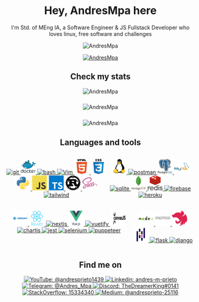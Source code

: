 <h1 align="center">Hey, AndresMpa here</h1>
<p align="center">
  I'm Std. of MEng IA, a Software Engineer & JS Fullstack Developer who loves linux, free software and challenges
</p>

<p align="center">
  <img
    src="https://komarev.com/ghpvc/?username=AndresMpa&label=Profile%20views&color=0cce00&style=for-the-badge"
    alt="AndresMpa"
  />
</p>

<p align="center">
  <a href="https://github.com/ryo-ma/github-profile-trophy">
    <img
      src="https://github-profile-trophy.vercel.app/?username=AndresMpa&column=4&margin-w=20&margin-h=15&theme=matrix"
      alt="AndresMpa"
    />
  </a>
</p>

<div align="center">
  <h2>Check my stats</h2>
  <p style="margin: 10px;">
    <img
      src="https://github-readme-stats.vercel.app/api/top-langs?username=AndresMpa&show_icons=true&locale=en&layout=compact&hide=jupyter%20%notebook&langs_count=10&count_private=true&theme=chartreuse-dark"
      alt="AndresMpa"
    />
  </p>
  <p>
    <img
      style="margin: 10px"
      src="https://github-readme-stats.vercel.app/api?username=AndresMpa&show_icons=true&locale=en&count_private=true&theme=chartreuse-dark"
      alt="AndresMpa"
    />
  </p>
  <p>
    <img
      align="center"
      src="https://github-readme-streak-stats.herokuapp.com/?user=AndresMpa&theme=chartreuse-dark"
      alt="AndresMpa"
    />
  </p>
</div>

<div align="center">
  <h2>Languages and tools</h2>
  <div style="display: flex; justify-content: space-around; margin: 5px;">
    <p align="center">
      <a href="https://git-scm.com/" target="_blank" rel="noreferrer">
        <img
          src="https://www.vectorlogo.zone/logos/git-scm/git-scm-icon.svg"
          alt="git"
          width="40"
          height="40"
        />
      </a>
      <a href="https://www.docker.com/" target="_blank" rel="noreferrer">
        <img
          src="https://raw.githubusercontent.com/devicons/devicon/master/icons/docker/docker-original-wordmark.svg"
          alt="docker"
          width="40"
          height="40"
        />
      </a>
      <a
        href="https://www.gnu.org/software/bash/"
        target="_blank"
        rel="noreferrer"
      >
        <img
          src="https://www.vectorlogo.zone/logos/gnu_bash/gnu_bash-icon.svg"
          alt="bash"
          width="40"
          height="40"
        />
      </a>
      <a
        href="https://neovim.io/"
        target="_blank"
        rel="noreferrer"
      >
        <img
          src="https://github.com/marwin1991/profile-technology-icons/assets/136815194/b113a23c-5c04-45aa-819c-bd04e8ac2a37"
          alt="Vim"
          width="40"
          height="40"
        />
      </a>
      <a href="https://www.w3.org/html/" target="_blank" rel="noreferrer">
        <img
          src="https://raw.githubusercontent.com/devicons/devicon/master/icons/html5/html5-original-wordmark.svg"
          alt="html5"
          width="40"
          height="40"
        />
      </a>
      <a href="https://www.w3schools.com/css/" target="_blank" rel="noreferrer">
        <img
          src="https://raw.githubusercontent.com/devicons/devicon/master/icons/css3/css3-original-wordmark.svg"
          alt="css3"
          width="40"
          height="40"
        />
      </a>
      <a href="https://www.python.org" target="_blank" rel="noreferrer">
        <img
          src="https://raw.githubusercontent.com/devicons/devicon/master/icons/python/python-original.svg"
          alt="python"
          width="40"
          height="40"
        />
      </a>
      <a
        href="https://developer.mozilla.org/en-US/docs/Web/JavaScript"
        target="_blank"
        rel="noreferrer"
      >
        <img
          src="https://raw.githubusercontent.com/devicons/devicon/master/icons/javascript/javascript-original.svg"
          alt="javascript"
          width="40"
          height="40"
        />
      </a>
      <a
        href="https://www.typescriptlang.org/"
        target="_blank"
        rel="noreferrer"
      >
        <img
          src="https://raw.githubusercontent.com/devicons/devicon/master/icons/typescript/typescript-original.svg"
          alt="typescript"
          width="40"
          height="40"
        />
      </a>
      <a href="https://www.rust-lang.org" target="_blank" rel="noreferrer">
        <img
          src="https://raw.githubusercontent.com/devicons/devicon/master/icons/rust/rust-plain.svg"
          alt="rust"
          width="40"
          height="40"
        />
      </a>
      <a href="https://sass-lang.com" target="_blank" rel="noreferrer">
        <img
          src="https://raw.githubusercontent.com/devicons/devicon/master/icons/sass/sass-original.svg"
          alt="sass"
          width="40"
          height="40"
        />
      </a>
      <a href="https://tailwindcss.com/" target="_blank" rel="noreferrer">
        <img
          src="https://www.vectorlogo.zone/logos/tailwindcss/tailwindcss-icon.svg"
          alt="tailwind"
          width="40"
          height="40"
        />
      </a>
    </p>
    <p align="center">
      <a href="https://www.linux.org/" target="_blank" rel="noreferrer">
        <img
          src="https://raw.githubusercontent.com/devicons/devicon/master/icons/linux/linux-original.svg"
          alt="linux"
          width="40"
          height="40"
        />
      </a>
      <a href="https://postman.com" target="_blank" rel="noreferrer">
        <img
          src="https://www.vectorlogo.zone/logos/getpostman/getpostman-icon.svg"
          alt="postman"
          width="40"
          height="40"
        />
      </a>
      <a href="https://www.postgresql.org" target="_blank" rel="noreferrer">
        <img
          src="https://raw.githubusercontent.com/devicons/devicon/master/icons/postgresql/postgresql-original-wordmark.svg"
          alt="postgresql"
          width="40"
          height="40"
        />
      </a>
      <a href="https://www.mysql.com/" target="_blank" rel="noreferrer">
        <img
          src="https://raw.githubusercontent.com/devicons/devicon/master/icons/mysql/mysql-original-wordmark.svg"
          alt="mysql"
          width="40"
          height="40"
        />
      </a>
      <a href="https://www.sqlite.org/" target="_blank" rel="noreferrer">
        <img
          src="https://www.vectorlogo.zone/logos/sqlite/sqlite-icon.svg"
          alt="sqlite"
          width="40"
          height="40"
        />
      </a>
      <a href="https://www.mongodb.com/" target="_blank" rel="noreferrer">
        <img
          src="https://raw.githubusercontent.com/devicons/devicon/master/icons/mongodb/mongodb-original-wordmark.svg"
          alt="mongodb"
          width="40"
          height="40"
        />
      </a>
      <a href="https://redis.io" target="_blank" rel="noreferrer">
        <img
          src="https://raw.githubusercontent.com/devicons/devicon/master/icons/redis/redis-original-wordmark.svg"
          alt="redis"
          width="40"
          height="40"
        />
      </a>
      <a href="https://firebase.google.com/" target="_blank" rel="noreferrer">
        <img
          src="https://www.vectorlogo.zone/logos/firebase/firebase-icon.svg"
          alt="firebase"
          width="40"
          height="40"
        />
      </a>
      <a href="https://heroku.com" target="_blank" rel="noreferrer">
        <img
          src="https://www.vectorlogo.zone/logos/heroku/heroku-icon.svg"
          alt="heroku"
          width="40"
          height="40"
        />
      </a>
    </p>
  </div>
  <div style="display: flex; justify-content: space-around; margin: 5px">
    <p align="center">
      <a href="https://webpack.js.org" target="_blank" rel="noreferrer">
        <img
          src="https://raw.githubusercontent.com/devicons/devicon/d00d0969292a6569d45b06d3f350f463a0107b0d/icons/webpack/webpack-original-wordmark.svg"
          alt="webpack"
          width="40"
          height="40"
        />
      </a>
      <a href="https://reactjs.org/" target="_blank" rel="noreferrer">
        <img
          src="https://raw.githubusercontent.com/devicons/devicon/master/icons/react/react-original-wordmark.svg"
          alt="react"
          width="40"
          height="40"
        />
      </a>
      <a href="https://nextjs.org/" target="_blank" rel="noreferrer">
        <img
          src="https://cdn.worldvectorlogo.com/logos/nextjs-2.svg"
          alt="nextjs"
          width="40"
          height="40"
        />
      </a>
      <a href="https://vuejs.org/" target="_blank" rel="noreferrer">
        <img
          src="https://raw.githubusercontent.com/devicons/devicon/master/icons/vuejs/vuejs-original-wordmark.svg"
          alt="vuejs"
          width="40"
          height="40"
        />
      </a>
      <a href="https://vuetifyjs.com/en/" target="_blank" rel="noreferrer">
        <img
          src="https://bestofjs.org/logos/vuetify.svg"
          alt="vuetify"
          width="40"
          height="40"
        />
      </a>
      <a href="https://canvasjs.com" target="_blank" rel="noreferrer">
        <img
          src="https://raw.githubusercontent.com/Hardik0307/Hardik0307/master/assets/canvasjs-charts.svg"
          alt="canvasjs"
          width="40"
          height="40"
        />
      </a>
      <a href="https://www.chartjs.org" target="_blank" rel="noreferrer">
        <img
          src="https://www.chartjs.org/media/logo-title.svg"
          alt="chartjs"
          width="40"
          height="40"
        />
      </a>
      <a href="https://jestjs.io" target="_blank" rel="noreferrer">
        <img
          src="https://www.vectorlogo.zone/logos/jestjsio/jestjsio-icon.svg"
          alt="jest"
          width="40"
          height="40"
        />
      </a>
      <a href="https://www.selenium.dev" target="_blank" rel="noreferrer">
        <img
          src="https://raw.githubusercontent.com/detain/svg-logos/780f25886640cef088af994181646db2f6b1a3f8/svg/selenium-logo.svg"
          alt="selenium"
          width="40"
          height="40"
        />
      </a>
      <a
        href="https://github.com/puppeteer/puppeteer"
        target="_blank"
        rel="noreferrer"
      >
        <img
          src="https://www.vectorlogo.zone/logos/pptrdev/pptrdev-official.svg"
          alt="puppeteer"
          width="40"
          height="40"
        />
      </a>
    </p>
    <p align="center">
      <a href="https://nodejs.org" target="_blank" rel="noreferrer">
        <img
          src="https://raw.githubusercontent.com/devicons/devicon/master/icons/nodejs/nodejs-original-wordmark.svg"
          alt="nodejs"
          width="40"
          height="40"
        />
      </a>
      <a href="https://expressjs.com" target="_blank" rel="noreferrer">
        <img
          src="https://raw.githubusercontent.com/devicons/devicon/master/icons/express/express-original-wordmark.svg"
          alt="express"
          width="40"
          height="40"
        />
      </a>
      <a href="https://nestjs.com/" target="_blank" rel="noreferrer">
        <img
          src="https://raw.githubusercontent.com/devicons/devicon/master/icons/nestjs/nestjs-plain.svg"
          alt="nestjs"
          width="40"
          height="40"
        />
      </a>
      <a href="https://pandas.pydata.org/" target="_blank" rel="noreferrer">
        <img
          src="https://raw.githubusercontent.com/devicons/devicon/2ae2a900d2f041da66e950e4d48052658d850630/icons/pandas/pandas-original.svg"
          alt="pandas"
          width="40"
          height="40"
        />
      </a>
      <a
        href="https://flask.palletsprojects.com/"
        target="_blank"
        rel="noreferrer"
      >
        <img
          src="https://www.vectorlogo.zone/logos/pocoo_flask/pocoo_flask-icon.svg"
          alt="flask"
          width="40"
          height="40"
        />
      </a>
      <a href="https://www.djangoproject.com/" target="_blank" rel="noreferrer">
        <img
          src="https://cdn.worldvectorlogo.com/logos/django.svg"
          alt="django"
          width="40"
          height="40"
        />
      </a>
    </p>
  </div>
</div>

<div align="center" style="margin: 10px;">
  <h2>Find me on</h2>
  <p>
    <a href="https://www.youtube.com/@andresprieto1439" target="blank">
      <img
        src="https://img.shields.io/badge/-youtube-red?style=for-the-badge&logo=youtube"
        alt="YouTube: @andresprieto1439"
      />
    </a>
    <a href="https://www.linkedin.com/in/andres-m-prieto/?locale=en_US">
      <img
        src="https://img.shields.io/badge/-linkedin-blue?style=for-the-badge&logo=linkedin"
        alt="Linkedin: andres-m-prieto"
      />
    </a>    
    <a href="https://t.me/Andres_Mpa">
      <img
        src="https://img.shields.io/badge/-telegram-darkblue?style=for-the-badge&logo=telegram"
        alt="Telegram: @Andres_Mpa"
      />
    </a>
    <a href="https://discord.gg/TheDreamerKing#0141" target="blank">
      <img
        src="https://img.shields.io/badge/-discord-purple?style=for-the-badge&logo=discord"
        alt="Discord: TheDreamerKing#0141"
      />
    </a>
    <a href="https://stackoverflow.com/users/15334340" target="blank">
      <img
        src="https://img.shields.io/badge/-stackoverflow-white?style=for-the-badge&logo=stackoverflow"
        alt="StackOverflow: 15334340"
      />
    </a>
    <a href="https://andresprieto-25116.medium.com/">
      <img
        src="https://img.shields.io/badge/-medium-black?style=for-the-badge&logo=medium"
        alt="Medium: @andresprieto-25116"
      />
    </a>
  </p>
</div>
